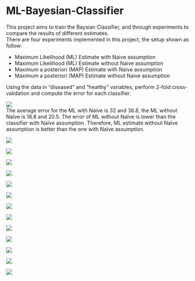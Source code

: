 # ML-Bayesian-Classifier

This project aims to train the Baysian Classifier, and through experiments to compare the results of different estimates.  </br>
There are four experiments implemented in this project, the setup shown as follow:</br>
* Maximum Likelihood (ML) Estimate with Naive assumption
* Maximum Likelihood (ML) Estimate without Naive assumption
* Maximum a posteriori (MAP) Estimate with Naive assumption
* Maximum a posteriori (MAP) Estimate without Naive assumption</br>


Using the data in “diseased” and “healthy” variables, perform 2-fold cross-validation and compute the error for each classifier.</br>

![](https://github.com/ansonyeoh/ML-Bayesian-Classifier/blob/master/raw/error%20rate.png?raw=true) </br>
The average error for the ML with Naïve is 32 and 36.8, the ML without Naïve is 18.8 and 20.5. The error of ML without Naïve is lower than the classifier with Naïve assumption. Therefore, ML estimate without Naïve assumption is better than the one with Naïve assumption.</br>

![](https://github.com/ansonyeoh/ML-Bayesian-Classifier/blob/master/raw/er2.png?raw=true) </br>

![](https://github.com/ansonyeoh/ML-Bayesian-Classifier/blob/master/raw/1.png?raw=true) </br>

![](https://github.com/ansonyeoh/ML-Bayesian-Classifier/blob/master/raw/2.png?raw=true) </br>

![](https://github.com/ansonyeoh/ML-Bayesian-Classifier/blob/master/raw/3.png?raw=true) </br>

![](https://github.com/ansonyeoh/ML-Bayesian-Classifier/blob/master/raw/4.png?raw=true) </br>


![](https://github.com/ansonyeoh/ML-Bayesian-Classifier/blob/master/raw/5.png?raw=true) </br>


![](https://github.com/ansonyeoh/ML-Bayesian-Classifier/blob/master/raw/6.png?raw=true) </br>


![](https://github.com/ansonyeoh/ML-Bayesian-Classifier/blob/master/raw/7.png?raw=true) </br>


![](https://github.com/ansonyeoh/ML-Bayesian-Classifier/blob/master/raw/8.png?raw=true) </br>

![](https://github.com/ansonyeoh/ML-Bayesian-Classifier/blob/master/raw/9.png?raw=true) </br>

![](https://github.com/ansonyeoh/ML-Bayesian-Classifier/blob/master/raw/10.png?raw=true) </br>

![](https://github.com/ansonyeoh/ML-Bayesian-Classifier/blob/master/raw/11.png?raw=true) </br>

![](https://github.com/ansonyeoh/ML-Bayesian-Classifier/blob/master/raw/12.png?raw=true) </br>
